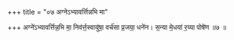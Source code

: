+++
title = "०७ अग्नेऽभ्यावर्त्तिन्नभि मा"

+++
अग्ने॑ऽभ्यावर्त्तिन्न॒भि मा॒ निव॑र्त्त॒स्वायु॑षा॒ वर्च॑सा प्र॒जया॒ धने॑न। स॒न्या मे॒धया॑ र॒य्या पोषे॑ण ॥७ ॥